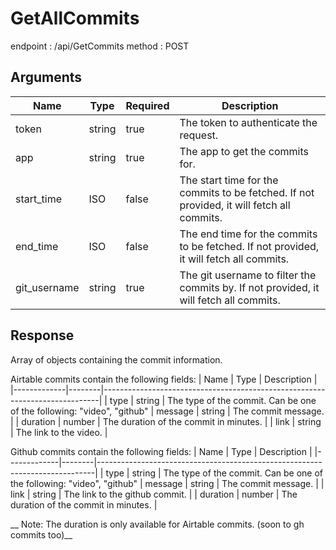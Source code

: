 # GetAllCommits

endpoint : /api/GetCommits
method : POST

## Arguments

| Name        | Type   | Required | Description                                                                 |
|-------------|--------|----------|-----------------------------------------------------------------------------|
| token      | string | true     | The token to authenticate the request.                                      |
| app       | string | true     | The app to get the commits for.                                          |
| start_time    | ISO | false    | The start time for the commits to be fetched. If not provided, it will fetch all commits. |
| end_time      | ISO | false    | The end time for the commits to be fetched. If not provided, it will fetch all commits. |
| git_username | string | true    | The git username to filter the commits by. If not provided, it will fetch all commits. |

## Response

Array of objects containing the commit information.

Airtable commits contain the following fields:
| Name        | Type   | Description                                                                 |
|-------------|--------|-----------------------------------------------------------------------------|
| type     | string | The type of the commit. Can be one of the following: "video", "github"
| message   | string | The commit message. |
| duration   | number | The duration of the commit in minutes. |
| link      | string | The link to the video. |

Github commits contain the following fields:
| Name        | Type   | Description                                                                 |
|-------------|--------|-----------------------------------------------------------------------------|
| type     | string | The type of the commit. Can be one of the following: "video", "github"
| message   | string | The commit message. |
| link      | string | The link to the github commit. |
| duration   | number | The duration of the commit in minutes. |

__ Note: The duration is only available for Airtable commits. (soon to gh commits too)__
